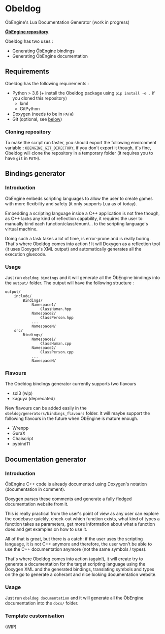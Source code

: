 # Obeldog

ÖbEngine's Lua Documentation Generator (work in progress)

**[ÖbEngine repository](https://github.com/Sygmei/ObEngine)**

Obeldog has two uses :
- Generating ÖbEngine bindings
- Generating ÖbEngine documentation

## Requirements

Obeldog has the following requirements :
- Python > 3.6 (+ install the Obeldog package using `pip install -e .` if you cloned this repository)
    - lxml
    - GitPython
- Doxygen (needs to be in `PATH`)
- Git (optional, see [below](#cloning-repository))

### Cloning repository

To make the script run faster, you should export the following environment variable : `OBENGINE_GIT_DIRECTORY`, if you don't export it though, it's fine, Obeldog will clone the repository in a temporary folder (it requires you to have `git` in `PATH`).

## Bindings generator

### Introduction

ÖbEngine embeds scripting languages to allow the user to create games with more flexibility and safety (it only supports Lua as of today).

Embedding a scripting language inside a C++ application is not free though, as C++ lacks any kind of reflection capability, it requires the user to manually bind each function/class/enum/... to the scripting language's virtual machine.

Doing such a task takes a lot of time, is error-prone and is really boring.
That's where Obeldog comes into action ! It will Doxygen as a reflection tool (it uses Doxygen's XML output) and automatically generates all the execution gluecode.

### Usage

Just run `obeldog bindings` and it will generate all the ÖbEngine bindings into the `output/` folder.
The output will have the following structure :
```
output/
    include/
        Bindings/
            Namespace1/
                ClassHuman.hpp
            Namespace2/
                ClassPerson.hpp
            ...
            NamespaceN/
    src/
        Bindings/
            Namespace1/
                ClassHuman.cpp
            Namespace2/
                ClassPerson.cpp
            ...
            NamespaceN/
```

### Flavours

The Obeldog bindings generator currently supports two flavours
- sol3 (wip)
- kaguya (deprecated)

New flavours can be added easily in the `obeldog/generators/bindings_flavours` folder.
It will maybe support the following flavours in the future when ÖbEngine is mature enough.
- Wrenpp
- GuraX
- Chaiscript
- pybind11

## Documentation generator

### Introduction

ÖbEngine C++ code is already documented using Doxygen's notation (documentation in comment).

Doxygen parses these comments and generate a fully fledged documentation website from it.

This is really practical from the user's point of view as any user can explore the codebase quickly, check-out which function exists, what kind of types a function takes as parameters, get more information about what a function does and get examples on how to use it.

All of that is great, but there is a catch: if the user uses the scripting language, it is not C++ anymore and therefore, the user won't be able to use the C++ documentation anymore (not the same symbols / types).

That's where Obeldog comes into action (again!), it will create try to generate a documentation for the target scripting language using the Doxygen XML and the generated bindings, translating symbols and types on the go to generate a coherant and nice looking documentation website.

### Usage

Just run `obeldog documentation` and it will generate all the ÖbEngine documentation into the `docs/` folder.

### Template customisation

(WIP)
